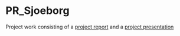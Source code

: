 # PR_Sjoeborg

Project work consisting of a [project report](Report/report.html) and a [project presentation](Presentation/presentation.html)
